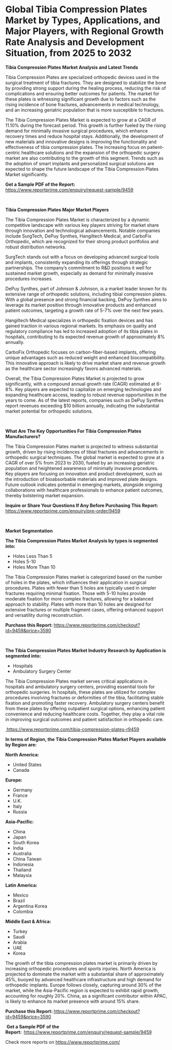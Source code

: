 <p><h1>Global Tibia Compression Plates Market by Types, Applications, and Major Players, with Regional Growth Rate Analysis and Development Situation, from 2025 to 2032</h1></p><p><strong>Tibia Compression Plates Market Analysis and Latest Trends</strong></p>
<p><p>Tibia Compression Plates are specialized orthopedic devices used in the surgical treatment of tibia fractures. They are designed to stabilize the bone by providing strong support during the healing process, reducing the risk of complications and ensuring better outcomes for patients. The market for these plates is witnessing significant growth due to factors such as the rising incidence of bone fractures, advancements in medical technology, and an increasing geriatric population that is more susceptible to fractures.</p><p>The Tibia Compression Plates Market is expected to grow at a CAGR of 11.10% during the forecast period. This growth is further fueled by the rising demand for minimally invasive surgical procedures, which enhance recovery times and reduce hospital stays. Additionally, the development of new materials and innovative designs is improving the functionality and effectiveness of tibia compression plates. The increasing focus on patient-centric healthcare solutions and the expansion of the orthopedic surgery market are also contributing to the growth of this segment. Trends such as the adoption of smart implants and personalized surgical solutions are expected to shape the future landscape of the Tibia Compression Plates Market significantly.</p></p>
<p><strong>Get a Sample PDF of the Report:&nbsp;</strong> <a href="https://www.reportprime.com/enquiry/request-sample/9459?utm_campaign=2624&utm_medium=2&utm_source=Github&utm_content=ia&utm_term=20032025&utm_id=tibia-compression-plates">https://www.reportprime.com/enquiry/request-sample/9459</a></p>
<p>&nbsp;</p>
<p><strong>Tibia Compression Plates Major Market Players</strong></p>
<p><p>The Tibia Compression Plates Market is characterized by a dynamic competitive landscape with various key players striving for market share through innovation and technological advancements. Notable companies include SurgTech, DePuy Synthes, Hangiltech Medical, and CarboFix Orthopedic, which are recognized for their strong product portfolios and robust distribution networks.</p><p>SurgTech stands out with a focus on developing advanced surgical tools and implants, consistently expanding its offerings through strategic partnerships. The company’s commitment to R&D positions it well for sustained market growth, especially as demand for minimally invasive procedures increases.</p><p>DePuy Synthes, part of Johnson & Johnson, is a market leader known for its extensive range of orthopedic solutions, including tibial compression plates. With a global presence and strong financial backing, DePuy Synthes aims to leverage its market position through innovative products and enhanced patient outcomes, targeting a growth rate of 5-7% over the next few years.</p><p>Hangiltech Medical specializes in orthopedic fixation devices and has gained traction in various regional markets. Its emphasis on quality and regulatory compliance has led to increased adoption of its tibia plates in hospitals, contributing to its expected revenue growth of approximately 8% annually.</p><p>CarboFix Orthopedic focuses on carbon-fiber-based implants, offering unique advantages such as reduced weight and enhanced biocompatibility. This innovative approach is likely to drive market share and revenue growth as the healthcare sector increasingly favors advanced materials.</p><p>Overall, the Tibia Compression Plates Market is projected to grow significantly, with a compound annual growth rate (CAGR) estimated at 6-8%. Key players are expected to capitalize on emerging technologies and expanding healthcare access, leading to robust revenue opportunities in the years to come. As of the latest reports, companies such as DePuy Synthes report revenues exceeding $10 billion annually, indicating the substantial market potential for orthopedic solutions.</p></p>
<p>&nbsp;</p>
<p><strong>What Are The Key Opportunities For Tibia Compression Plates Manufacturers?</strong></p>
<p><p>The Tibia Compression Plates market is projected to witness substantial growth, driven by rising incidences of tibial fractures and advancements in orthopedic surgical techniques. The global market is expected to grow at a CAGR of over 5% from 2023 to 2030, fueled by an increasing geriatric population and heightened awareness of minimally invasive procedures. Key players are focusing on innovation and product development, such as the introduction of bioabsorbable materials and improved plate designs. Future outlook indicates potential in emerging markets, alongside ongoing collaborations with healthcare professionals to enhance patient outcomes, thereby bolstering market expansion.</p></p>
<p><strong>Inquire or Share Your Questions If Any Before Purchasing This Report:</strong> <a href="https://www.reportprime.com/enquiry/pre-order/9459?utm_campaign=2624&utm_medium=2&utm_source=Github&utm_content=ia&utm_term=20032025&utm_id=tibia-compression-plates">https://www.reportprime.com/enquiry/pre-order/9459</a></p>
<p>&nbsp;</p>
<p><strong>Market Segmentation</strong></p>
<p><strong>The Tibia Compression Plates Market Analysis by types is segmented into:</strong></p>
<p><ul><li>Holes Less Than 5</li><li>Holes 5-10</li><li>Holes More Than 10</li></ul></p>
<p><p>The Tibia Compression Plates market is categorized based on the number of holes in the plates, which influences their application in surgical procedures. Plates with fewer than 5 holes are typically used in simpler fractures requiring minimal fixation. Those with 5-10 holes provide moderate fixation for more complex fractures, allowing for a balanced approach to stability. Plates with more than 10 holes are designed for extensive fractures or multiple fragment cases, offering enhanced support and versatility during reconstruction.</p></p>
<p><strong>Purchase this Report:&nbsp;</strong><a href="https://www.reportprime.com/checkout?id=9459&price=3590&utm_campaign=2624&utm_medium=2&utm_source=Github&utm_content=ia&utm_term=20032025&utm_id=tibia-compression-plates">https://www.reportprime.com/checkout?id=9459&price=3590</a></p>
<p>&nbsp;</p>
<p><strong>The Tibia Compression Plates Market Industry Research by Application is segmented into:</strong></p>
<p><ul><li>Hospitals</li><li>Ambulatory Surgery Center</li></ul></p>
<p><p>The Tibia Compression Plates market serves critical applications in hospitals and ambulatory surgery centers, providing essential tools for orthopedic surgeries. In hospitals, these plates are utilized for complex procedures involving fractures or deformities of the tibia, facilitating stable fixation and promoting faster recovery. Ambulatory surgery centers benefit from these plates by offering outpatient surgical options, enhancing patient convenience and reducing healthcare costs. Together, they play a vital role in improving surgical outcomes and patient satisfaction in orthopedic care.</p></p>
<p><a href="https://www.reportprime.com/tibia-compression-plates-r9459?utm_campaign=2624&utm_medium=2&utm_source=Github&utm_content=ia&utm_term=20032025&utm_id=tibia-compression-plates">&nbsp;https://www.reportprime.com/tibia-compression-plates-r9459</a></p>
<p><strong>In terms of Region, the Tibia Compression Plates Market Players available by Region are:</strong></p>
<p>
    <p> <strong> North America: </strong>
        <ul>
            <li>United States</li>
            <li>Canada</li>
        </ul>
        </p> 
    <p> <strong> Europe: </strong>
        <ul>
            <li>Germany</li>
            <li>France</li>
            <li>U.K.</li>
            <li>Italy</li>
            <li>Russia</li>
        </ul>
        </p> 
    <p> <strong> Asia-Pacific: </strong>
        <ul>
            <li>China</li>
            <li>Japan</li>
            <li>South Korea</li>
            <li>India</li>
            <li>Australia</li>
            <li>China Taiwan</li>
            <li>Indonesia</li>
            <li>Thailand</li>
            <li>Malaysia</li>
        </ul>
        </p> 
    <p> <strong> Latin America: </strong>
        <ul>
            <li>Mexico</li>
            <li>Brazil</li>
            <li>Argentina Korea</li>
            <li>Colombia</li>
        </ul>
        </p> 
    <p> <strong> Middle East & Africa: </strong>
        <ul>
            <li>Turkey</li>
            <li>Saudi</li>
            <li>Arabia</li>
            <li>UAE</li>
            <li>Korea</li>
        </ul>
    </p>
    </p>
<p><p>The growth of the tibia compression plates market is primarily driven by increasing orthopedic procedures and sports injuries. North America is projected to dominate the market with a substantial share of approximately 45%, buoyed by advanced healthcare infrastructure and high demand for orthopedic implants. Europe follows closely, capturing around 30% of the market, while the Asia-Pacific region is expected to exhibit rapid growth, accounting for roughly 20%. China, as a significant contributor within APAC, is likely to enhance its market presence with around 15% share.</p></p>
<p><strong>Purchase this Report: </strong><a href="https://www.reportprime.com/checkout?id=9459&price=3590&utm_campaign=2624&utm_medium=2&utm_source=Github&utm_content=ia&utm_term=20032025&utm_id=tibia-compression-plates">https://www.reportprime.com/checkout?id=9459&price=3590</a></p>
<p>&nbsp;<strong>Get a Sample PDF of the Report:&nbsp;&nbsp;</strong><a href="https://www.reportprime.com/enquiry/request-sample/9459?utm_campaign=2624&utm_medium=2&utm_source=Github&utm_content=ia&utm_term=20032025&utm_id=tibia-compression-plates">https://www.reportprime.com/enquiry/request-sample/9459</a></p>
<p><strong></strong></p>
<p>Check more reports on <a href="https://www.reportprime.com/?utm_campaign=2624&utm_medium=2&utm_source=Github&utm_content=ia&utm_term=20032025&utm_id=tibia-compression-plates">https://www.reportprime.com/</a></p>